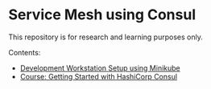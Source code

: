 # Service Mesh using Consul

This repository is for research and learning purposes only.

Contents:

- [Development Workstation Setup using Minikube](./docs/DEV.md)
- [Course: Getting Started with HashiCorp Consul](./docs/PLURAL_INTRO.md)
